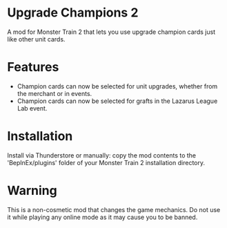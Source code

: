 # Upgrade Champions 2

A mod for Monster Train 2 that lets you use upgrade champion cards just like other unit cards.

# Features

- Champion cards can now be selected for unit upgrades, whether from the merchant or in events.
- Champion cards can now be selected for grafts in the Lazarus League Lab event.

# Installation

Install via Thunderstore or manually: copy the mod contents to the 'BepInEx/plugins' folder of your Monster Train 2 installation directory.

# Warning

This is a non-cosmetic mod that changes the game mechanics. Do not use it while playing any online mode as it may cause you to be banned.